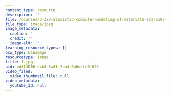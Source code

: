 ```yaml
---
content_type: resource
description: ''
file: /courses/3-320-atomistic-computer-modeling-of-materials-sma-5107-spring-2005/ed31d666ecb48a417ba46b6eefd6f623_1.jpg
file_type: image/jpeg
image_metadata:
  caption: ''
  credit: ''
  image-alt: ''
learning_resource_types: []
ocw_type: OCWImage
resourcetype: Image
title: 1.jpg
uid: ed31d666-ecb4-8a41-7ba4-6b6eefd6f623
video_files:
  video_thumbnail_file: null
video_metadata:
  youtube_id: null
---
```

